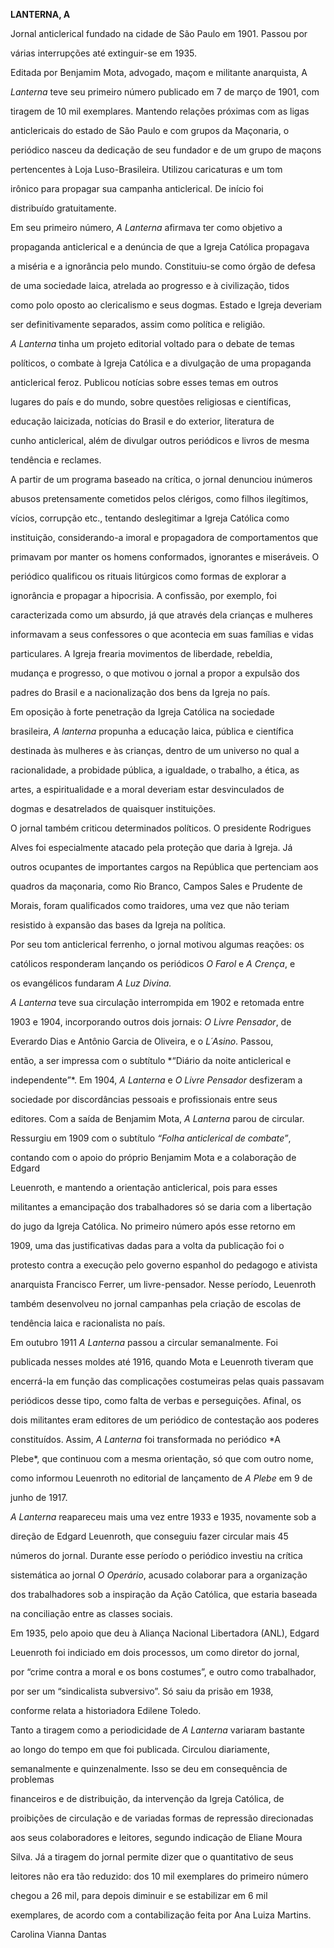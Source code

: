 **LANTERNA, A**



Jornal anticlerical fundado na cidade de São Paulo em 1901. Passou por

várias interrupções até extinguir-se em 1935.



Editada por Benjamim Mota, advogado, maçom e militante anarquista, A

*Lanterna* teve seu primeiro número publicado em 7 de março de 1901, com

tiragem de 10 mil exemplares. Mantendo relações próximas com as ligas

anticlericais do estado de São Paulo e com grupos da Maçonaria, o

periódico nasceu da dedicação de seu fundador e de um grupo de maçons

pertencentes à Loja Luso-Brasileira. Utilizou caricaturas e um tom

irônico para propagar sua campanha anticlerical. De início foi

distribuído gratuitamente.



Em seu primeiro número, *A Lanterna* afirmava ter como objetivo a

propaganda anticlerical e a denúncia de que a Igreja Católica propagava

a miséria e a ignorância pelo mundo. Constituiu-se como órgão de defesa

de uma sociedade laica, atrelada ao progresso e à civilização, tidos

como polo oposto ao clericalismo e seus dogmas. Estado e Igreja deveriam

ser definitivamente separados, assim como política e religião.



*A Lanterna* tinha um projeto editorial voltado para o debate de temas

políticos, o combate à Igreja Católica e a divulgação de uma propaganda

anticlerical feroz. Publicou notícias sobre esses temas em outros

lugares do país e do mundo, sobre questões religiosas e científicas,

educação laicizada, notícias do Brasil e do exterior, literatura de

cunho anticlerical, além de divulgar outros periódicos e livros de mesma

tendência e reclames.



A partir de um programa baseado na crítica, o jornal denunciou inúmeros

abusos pretensamente cometidos pelos clérigos, como filhos ilegítimos,

vícios, corrupção etc., tentando deslegitimar a Igreja Católica como

instituição, considerando-a imoral e propagadora de comportamentos que

primavam por manter os homens conformados, ignorantes e miseráveis. O

periódico qualificou os rituais litúrgicos como formas de explorar a

ignorância e propagar a hipocrisia. A confissão, por exemplo, foi

caracterizada como um absurdo, já que através dela crianças e mulheres

informavam a seus confessores o que acontecia em suas famílias e vidas

particulares. A Igreja frearia movimentos de liberdade, rebeldia,

mudança e progresso, o que motivou o jornal a propor a expulsão dos

padres do Brasil e a nacionalização dos bens da Igreja no país.



Em oposição à forte penetração da Igreja Católica na sociedade

brasileira, *A lanterna* propunha a educação laica, pública e científica

destinada às mulheres e às crianças, dentro de um universo no qual a

racionalidade, a probidade pública, a igualdade, o trabalho, a ética, as

artes, a espiritualidade e a moral deveriam estar desvinculados de

dogmas e desatrelados de quaisquer instituições.



O jornal também criticou determinados políticos. O presidente Rodrigues

Alves foi especialmente atacado pela proteção que daria à Igreja. Já

outros ocupantes de importantes cargos na República que pertenciam aos

quadros da maçonaria, como Rio Branco, Campos Sales e Prudente de

Morais, foram qualificados como traidores, uma vez que não teriam

resistido à expansão das bases da Igreja na política.



Por seu tom anticlerical ferrenho, o jornal motivou algumas reações: os

católicos responderam lançando os periódicos *O Farol* e *A Crença*, e

os evangélicos fundaram *A Luz Divina.*



*A Lanterna* teve sua circulação interrompida em 1902 e retomada entre

1903 e 1904, incorporando outros dois jornais: *O Livre Pensador*, de

Everardo Dias e Antônio Garcia de Oliveira, e o *L´Asino*. Passou,

então, a ser impressa com o subtítulo *“Diário da noite anticlerical e

independente”*. Em 1904, *A Lanterna* e *O Livre Pensador* desfizeram a

sociedade por discordâncias pessoais e profissionais entre seus

editores. Com a saída de Benjamim Mota, *A Lanterna* parou de circular.

Ressurgiu em 1909 com o subtítulo *“Folha anticlerical de combate”*,

contando com o apoio do próprio Benjamim Mota e a colaboração de Edgard

Leuenroth, e mantendo a orientação anticlerical, pois para esses

militantes a emancipação dos trabalhadores só se daria com a libertação

do jugo da Igreja Católica. No primeiro número após esse retorno em

1909, uma das justificativas dadas para a volta da publicação foi o

protesto contra a execução pelo governo espanhol do pedagogo e ativista

anarquista Francisco Ferrer, um livre-pensador. Nesse período, Leuenroth

também desenvolveu no jornal campanhas pela criação de escolas de

tendência laica e racionalista no país.



Em outubro 1911 *A Lanterna* passou a circular semanalmente. Foi

publicada nesses moldes até 1916, quando Mota e Leuenroth tiveram que

encerrá-la em função das complicações costumeiras pelas quais passavam

periódicos desse tipo, como falta de verbas e perseguições. Afinal, os

dois militantes eram editores de um periódico de contestação aos poderes

constituídos. Assim, *A Lanterna* foi transformada no periódico *A

Plebe*, que continuou com a mesma orientação, só que com outro nome,

como informou Leuenroth no editorial de lançamento de *A Plebe* em 9 de

junho de 1917.



*A Lanterna* reapareceu mais uma vez entre 1933 e 1935, novamente sob a

direção de Edgard Leuenroth, que conseguiu fazer circular mais 45

números do jornal. Durante esse período o periódico investiu na crítica

sistemática ao jornal *O Operário*, acusado colaborar para a organização

dos trabalhadores sob a inspiração da Ação Católica, que estaria baseada

na conciliação entre as classes sociais.



Em 1935, pelo apoio que deu à Aliança Nacional Libertadora (ANL), Edgard

Leuenroth foi indiciado em dois processos, um como diretor do jornal,

por “crime contra a moral e os bons costumes”, e outro como trabalhador,

por ser um “sindicalista subversivo”. Só saiu da prisão em 1938,

conforme relata a historiadora Edilene Toledo.



Tanto a tiragem como a periodicidade de *A Lanterna* variaram bastante

ao longo do tempo em que foi publicada. Circulou diariamente,

semanalmente e quinzenalmente. Isso se deu em consequência de problemas

financeiros e de distribuição, da intervenção da Igreja Católica, de

proibições de circulação e de variadas formas de repressão direcionadas

aos seus colaboradores e leitores, segundo indicação de Eliane Moura

Silva. Já a tiragem do jornal permite dizer que o quantitativo de seus

leitores não era tão reduzido: dos 10 mil exemplares do primeiro número

chegou a 26 mil, para depois diminuir e se estabilizar em 6 mil

exemplares, de acordo com a contabilização feita por Ana Luiza Martins.



Carolina Vianna Dantas



